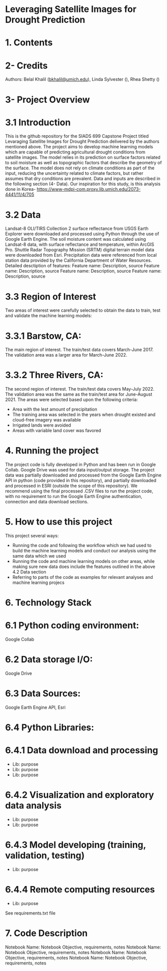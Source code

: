 # Leveraging Satellite Images for Drought Prediction

# 1. Contents

# 2- Credits
Authors: Belal Khalil (bkhalil@umich.edu), Linda Sylvester (), Rhea Shetty ()

# 3- Project Overview

# 3.1 Introduction
This is the github repository for the SIADS 699 Capstone Project titled Levaraging Satellite Images for Drought Prediction delivered by the authors mentioned above.
The project aims to develop machine learning models which are capable of predicting agricultural drought conditions from satellite images. The model relies in its prediction on surface factors related to soil moisture as well as topographic factors that describe the geometry of the surface. The model does not rely on climate conditions as part of the input, reducing the uncertainty related to climate factors, but rather assumes that dry conditions are prevalent. Data and inputs are described in the following section (4- Data). Our inspiration for this study, is this analysis done in Korea- https://www-mdpi-com.proxy.lib.umich.edu/2073-4441/11/4/705
# 3.2 Data
Landsat-8 OLI/TIRS Collection 2 surface reflectance from USGS Earth Explorer were downloaded and processed using Python through the use of Google Earth Engine.  The soil moisture content was calculated using Landsat-8 data, with surface reflectance and temperature, within ArcGIS Pro.  Shuttle Radar Topography Mission (SRTM) digital terrain model data were downloaded from Esri. Precipitation data were referenced from local station data provided by the California Department of Water Resources.
Detailed desctiption of features:
Feature name: Description, source
Feature name: Description, source
Feature name: Description, source
Feature name: Description, source
# 3.3 Region of Interest
Two areas of interest were carefully selected to obtain the data to train, test and validate the machine learning models:
# 3.3.1 Barstow, CA: 
The main region of interest. The train/test data covers March-June 2017. The validation area was a larger area for March-June 2022.
# 3.3.2 Three Rivers, CA:
The second region of interest. The train/test data covers May-July 2022. The validation area was the same as the train/test area for June-August 2021. 
The areas were selected based upon the following criteria:
- Area with the lest amount of precipitation
- The training area was selected in the years when drought existed and cloud-free imagery was available
- Irrigated lands were avoided
- Areas with variable land cover was favored
  
# 4. Running the project
The project code is fully developed in Python and has been run in Google Collab. Google Drive was used for data input/output storage. The project data was partially downloaded and processed from the Google Earth Engine API in python (code provided in this repository), and partially downloaded and processed in ESRI (outside the scope of this repository).
We recommend using the final processed .CSV files to run the project code, with no requirement to run the Google Earth Engine authentication, connection and data download sections. 

# 5. How to use this project
This project several ways:
- Running the code and following the workflow which we had used to build the machine learning models and conduct our analysis using the same data which we used
- Running the code and machine learning models on other areas, while making sure new data does include the features outlined in the above 4.2 Data section
- Referring to parts of the code as examples for relevant analyses and machine learning projecs
  
# 6. Technology Stack
# 6.1 Python coding environment: 
Google Collab
# 6.2 Data storage I/O: 
Google Drive
# 6.3 Data Sources: 
Google Earth Engine API, Esri
# 6.4 Python Libraries:
# 6.4.1 Data download and processing
- Lib: purpose
- Lib: purpose
- Lib: purpose
# 6.4.2 Visualization and exploratory data analysis
- Lib: purpose
- Lib: purpose
# 6.4.3 Model developing (training, validation, testing)
- Lib: purpose
# 6.4.4 Remote computing resources
- Lib: purpose
  
See requirements.txt file

# 7. Code Description
Notebook Name: Notebook Objective, requirements, notes
Notebook Name: Notebook Objective, requirements, notes
Notebook Name: Notebook Objective, requirements, notes
Notebook Name: Notebook Objective, requirements, notes


